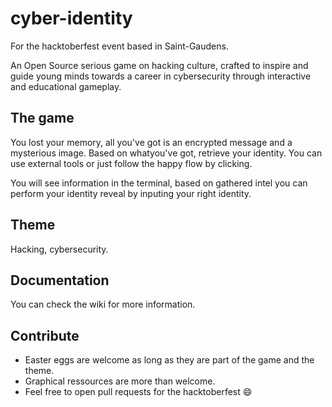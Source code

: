 # cyber-identity
For the hacktoberfest event based in Saint-Gaudens.

An Open Source serious game on hacking culture, crafted to inspire and guide young minds towards a career in cybersecurity through interactive and educational gameplay.

## The game

You lost your memory, all you've got is an encrypted message and a mysterious image.
Based on whatyou've got, retrieve your identity. You can use external tools or just follow the happy flow by clicking.

You will see information in the terminal, based on gathered intel you can perform your identity reveal by inputing your right identity.

## Theme
Hacking, cybersecurity.

## Documentation 
You can check the wiki for more information.

## Contribute

- Easter eggs are welcome as long as they are part of the game and the theme.
- Graphical ressources are more than welcome.
- Feel free to open pull requests for the hacktoberfest :smile:
